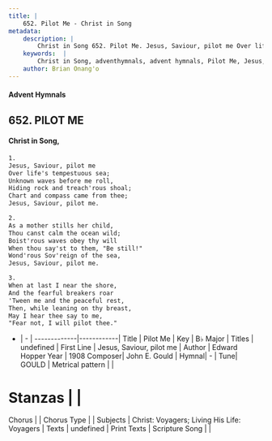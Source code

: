 ```yaml
---
title: |
    652. Pilot Me - Christ in Song
metadata:
    description: |
        Christ in Song 652. Pilot Me. Jesus, Saviour, pilot me Over life's tempestuous sea; Unknown waves before me roll, Hiding rock and treach'rous shoal; Chart and compass came from thee; Jesus, Saviour, pilot me.
    keywords:  |
        Christ in Song, adventhymnals, advent hymnals, Pilot Me, Jesus, Saviour, pilot me. 
    author: Brian Onang'o
---
```


#### Advent Hymnals
## 652. PILOT ME
####  Christ in Song,

```txt
1.
Jesus, Saviour, pilot me
Over life's tempestuous sea;
Unknown waves before me roll,
Hiding rock and treach'rous shoal;
Chart and compass came from thee;
Jesus, Saviour, pilot me.

2.
As a mother stills her child,
Thou canst calm the ocean wild;
Boist'rous waves obey thy will
When thou say'st to them, "Be still!"
Wond'rous Sov'reign of the sea,
Jesus, Saviour, pilot me.

3.
When at last I near the shore,
And the fearful breakers roar
'Tween me and the peaceful rest,
Then, while leaning on thy breast,
May I hear thee say to me,
"Fear not, I will pilot thee."

```

- |   -  |
-------------|------------|
Title | Pilot Me |
Key | B♭ Major |
Titles | undefined |
First Line | Jesus, Saviour, pilot me |
Author | Edward Hopper
Year | 1908
Composer| John E. Gould |
Hymnal|  - |
Tune| GOULD |
Metrical pattern | |
# Stanzas |  |
Chorus |  |
Chorus Type |  |
Subjects | Christ: Voyagers; Living His Life: Voyagers |
Texts | undefined |
Print Texts | 
Scripture Song |  |
    
